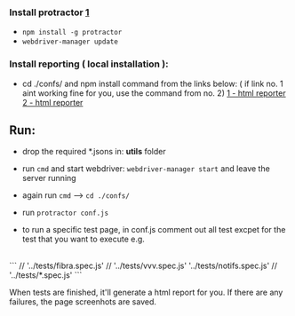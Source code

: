 ### Install protractor [1](http://www.protractortest.org/#/)
* ```npm install -g protractor```
* ```webdriver-manager update```

### Install reporting ( local installation ):
* cd ./confs/ and npm install command from the links below:
( if link no. 1 aint working fine for you, use the command from no. 2)
[1 - html reporter](https://www.npmjs.com/package/protractor-jasmine2-html-reporter)
[2 - html reporter](https://www.npmjs.com/package/protractor-jasmine2-screenshot-reporter/tutorial)

## Run:
* drop the required *.jsons in: __utils__ folder
* run ```cmd``` and start webdriver: ```webdriver-manager start``` and leave the server running
* again run ```cmd``` --> ```cd ./confs/```
* run ```protractor conf.js```

* to run a specific test page, in conf.js comment out all test excpet for the test that you want to execute e.g.
</br>
```
        // '../tests/fibra.spec.js'
        // '../tests/vvv.spec.js'
        '../tests/notifs.spec.js'
        // '../tests/*.spec.js'
```

When tests are finished, it'll generate a html report for you.
If there are any failures, the page screenhots are saved.



